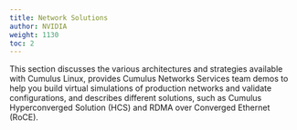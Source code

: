 ```yaml
---
title: Network Solutions
author: NVIDIA
weight: 1130
toc: 2
---
```

This section discusses the various architectures and strategies available with Cumulus Linux, provides Cumulus Networks Services team demos to help you build virtual simulations of production networks and validate configurations, and describes different solutions, such as Cumulus Hyperconverged Solution (HCS) and RDMA over Converged Ethernet (RoCE).
